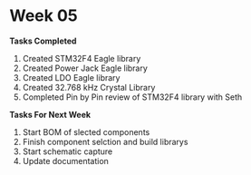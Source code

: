 Week 05
=========

**Tasks Completed**
1. Created STM32F4 Eagle library
2. Created Power Jack Eagle library
3. Created LDO Eagle library
4. Created 32.768 kHz Crystal Library
5. Completed Pin by Pin review of STM32F4 library with Seth


**Tasks For Next Week**
1. Start BOM of slected components
2. Finish component selction and build librarys
3. Start schematic capture
4. Update documentation 
